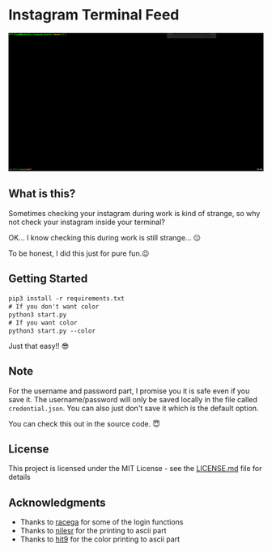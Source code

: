 # Instagram Terminal Feed
<p align="center">
<img src="demo.gif">
</p>

## What is this?
Sometimes checking your instagram during work is kind of strange, so why not check your instagram inside your terminal?

OK... I know checking this during work is still strange... :expressionless:

To be honest, I did this just for pure fun.:wink:

## Getting Started
```
pip3 install -r requirements.txt
# If you don't want color
python3 start.py
# If you want color
python3 start.py --color
```
Just that easy!! :sunglasses:

## Note
For the username and password part, I promise you it is safe even if you save it. The username/password will only be saved locally in the file called `credential.json`. You can also just don't save it which is the default option. 

You can check this out in the source code. :innocent:

## License

This project is licensed under the MIT License - see the [LICENSE.md](LICENSE.md) file for details

## Acknowledgments
* Thanks to [racega](https://github.com/rarcega/instagram-scraper) for some of the login functions
* Thanks to [nilesr](https://github.com/nilesr/braille-art) for the printing to ascii part
* Thanks to [hit9](https://github.com/hit9/img2txt) for the color printing to ascii part
